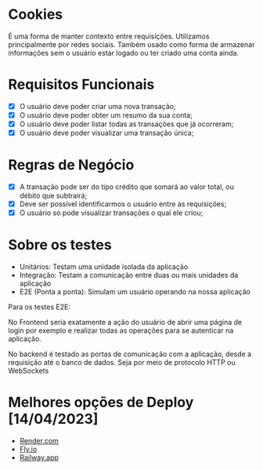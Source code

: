 # Cookies

É uma forma de manter contexto entre requisições. Utilizamos principalmente por redes sociais.
Também usado como forma de armazenar informações sem o usuário estar logado ou ter criado uma conta ainda.

# Requisitos Funcionais

- [x] O usuário deve poder criar uma nova transação;
- [x] O usuário deve poder obter um resumo da sua conta;
- [x] O usuário deve poder listar todas as transações que já ocorreram;
- [x] O usuário deve poder visualizar uma transação única;

# Regras de Negócio

- [x] A transação pode ser do tipo crédito que somará ao valor total, ou débito que subtrairá;
- [x] Deve ser possível identificarmos o usuário entre as requisições;
- [x] O usuário só pode visualizar transações o qual ele criou;

# Sobre os testes

- Unitários: Testam uma unidade isolada da aplicação
- Integração: Testam a comunicação entre duas ou mais unidades da aplicação
- E2E (Ponta a ponta): Simulam um usuário operando na nossa aplicação

Para os testes E2E:

No Frontend seria exatamente a ação do usuário de abrir uma página de login por exemplo e realizar
todas as operações para se autenticar na aplicação.

No backend é testado as portas de comunicação com a aplicação, desde a requisição até o banco de dados.
Seja por meio de protocolo HTTP ou WebSockets

# Melhores opções de Deploy [14/04/2023]

- [Render.com](https://render.com/)
- [Fly.io](https://fly.io/)
- [Railway.app](https://railway.app/)
